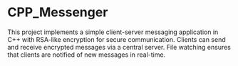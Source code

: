 # CPP_Messenger
This project implements a simple client-server messaging application in C++ with RSA-like encryption for secure communication. Clients can send and receive encrypted messages via a central server. File watching ensures that clients are notified of new messages in real-time.
